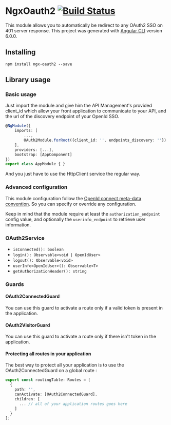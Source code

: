 # NgxOauth2 [![Build Status](https://travis-ci.org/ChamNouki/ngx-oauth2.svg?branch=master)](https://travis-ci.org/ChamNouki/ngx-oauth2)

This module allows you to automatically be redirect to any OAuth2 SSO on 401 server response.
This project was generated with [Angular CLI](https://github.com/angular/angular-cli) version 6.0.0.

## Installing

```Shell
npm install ngx-oauth2 --save
```
## Library usage

### Basic usage

Just import the module and give him the API Management's provided client_id which allow your front application to communicate to your API, and the url of the discovery endpoint of your OpenId SSO.

```Typescript
@NgModule({
    imports: [
        ...,
        OAuth2Module.forRoot({client_id: '', endpoints_discovery: ''})
    ],
    providers: [...],
    bootstrap: [AppComponent]
})
export class AppModule { }
```

And you just have to use the HttpClient service the regular way.

### Advanced configuration

This module configuration follow the [OpenId connect meta-data convention](https://openid.net/specs/openid-connect-discovery-1_0.html#ProviderMetadata). So you can specify or override any configuration.

Keep in mind that the module require at least the `authorization_endpoint` config value, and optionally the `userinfo_endpoint` to retrieve user information. 

### OAuth2Service

* `isConnected(): boolean`
* `login(): Observable<void | OpenIdUser>`
* `logout(): Observable<void>`
* `userInfo<OpenIdUser>(): Observable<T>`
* `getAuthorizationHeader(): string`

### Guards

#### OAuth2ConnectedGuard

You can use this guard to activate a route only if a valid token is present in the application.

#### OAuth2VisitorGuard

You can use this guard to activate a route only if there isn't token in the application.

#### Protecting all routes in your application

The best way to protect all your application is to use the OAuth2ConnectedGuard on a global route :

```Typescript
export const routingTable: Routes = [
  {
    path: '',
    canActivate: [OAuth2ConnectedGuard],
    children: [
      ... // all of your application routes goes here
    ]
  }
];
```

